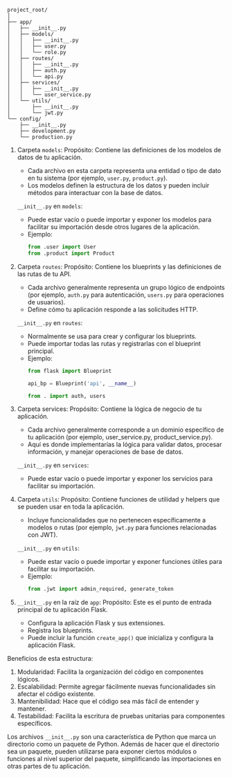     project_root/
    │
    ├── app/
    │   ├── __init__.py
    │   ├── models/
    │   │   ├── __init__.py
    │   │   ├── user.py
    │   │   └── role.py
    │   ├── routes/
    │   │   ├── __init__.py
    │   │   ├── auth.py
    │   │   └── api.py
    │   ├── services/
    │   │   ├── __init__.py
    │   │   └── user_service.py
    │   └── utils/
    │       ├── __init__.py
    │       └── jwt.py
    └── config/
        ├── __init__.py
        ├── development.py
        └── production.py


1. Carpeta `models`:
   Propósito: Contiene las definiciones de los modelos de datos de tu aplicación.
   - Cada archivo en esta carpeta representa una entidad o tipo de dato en tu sistema (por ejemplo, `user.py`, `product.py`).
   - Los modelos definen la estructura de los datos y pueden incluir métodos para interactuar con la base de datos.

   `__init__.py` en `models`:
   - Puede estar vacío o puede importar y exponer los modelos para facilitar su importación desde otros lugares de la aplicación.
   - Ejemplo:
     ```python
     from .user import User
     from .product import Product
     ```

2. Carpeta `routes`:
   Propósito: Contiene los blueprints y las definiciones de las rutas de tu API.
   - Cada archivo generalmente representa un grupo lógico de endpoints (por ejemplo, `auth.py` para autenticación, `users.py` para operaciones de usuarios).
   - Define cómo tu aplicación responde a las solicitudes HTTP.

   `__init__.py` en `routes`:
   - Normalmente se usa para crear y configurar los blueprints.
   - Puede importar todas las rutas y registrarlas con el blueprint principal.
   - Ejemplo:
     ```python
     from flask import Blueprint
     
     api_bp = Blueprint('api', __name__)

     from . import auth, users
     ```

3. Carpeta services:
   Propósito: Contiene la lógica de negocio de tu aplicación.

   - Cada archivo generalmente corresponde a un dominio específico de tu aplicación (por ejemplo, user_service.py, product_service.py).
   - Aquí es donde implementarías la lógica para validar datos, procesar información, y manejar operaciones de base de datos.

   `__init__.py` en `services`:

   - Puede estar vacío o puede importar y exponer los servicios para facilitar su importación.

4. Carpeta `utils`:
   Propósito: Contiene funciones de utilidad y helpers que se pueden usar en toda la aplicación.
   - Incluye funcionalidades que no pertenecen específicamente a modelos o rutas (por ejemplo, `jwt.py` para funciones relacionadas con JWT).

   `__init__.py` en `utils`:
   - Puede estar vacío o puede importar y exponer funciones útiles para facilitar su importación.
   - Ejemplo:
     ```python
     from .jwt import admin_required, generate_token
     ```

5. `__init__.py` en la raíz de `app`:
   Propósito: Este es el punto de entrada principal de tu aplicación Flask.
   - Configura la aplicación Flask y sus extensiones.
   - Registra los blueprints.
   - Puede incluir la función `create_app()` que inicializa y configura la aplicación Flask.

Beneficios de esta estructura:
1. Modularidad: Facilita la organización del código en componentes lógicos.
2. Escalabilidad: Permite agregar fácilmente nuevas funcionalidades sin afectar el código existente.
3. Mantenibilidad: Hace que el código sea más fácil de entender y mantener.
4. Testabilidad: Facilita la escritura de pruebas unitarias para componentes específicos.

Los archivos `__init__.py` son una característica de Python que marca un directorio como un paquete de Python. Además de hacer que el directorio sea un paquete, pueden utilizarse para exponer ciertos módulos o funciones al nivel superior del paquete, simplificando las importaciones en otras partes de tu aplicación.